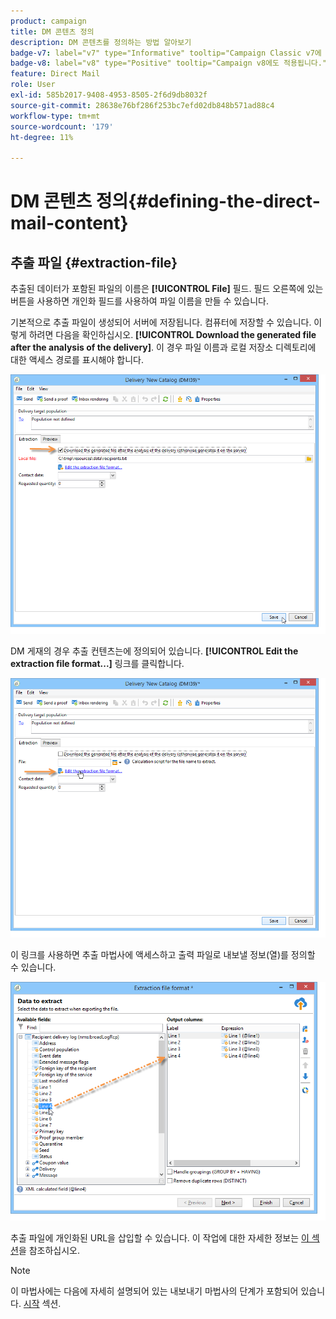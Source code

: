 ```yaml
---
product: campaign
title: DM 콘텐츠 정의
description: DM 콘텐츠를 정의하는 방법 알아보기
badge-v7: label="v7" type="Informative" tooltip="Campaign Classic v7에 적용"
badge-v8: label="v8" type="Positive" tooltip="Campaign v8에도 적용됩니다."
feature: Direct Mail
role: User
exl-id: 585b2017-9408-4953-8505-2f6d9db8032f
source-git-commit: 28638e76bf286f253bc7efd02db848b571ad88c4
workflow-type: tm+mt
source-wordcount: '179'
ht-degree: 11%

---
```


# DM 콘텐츠 정의{#defining-the-direct-mail-content}

## 추출 파일 {#extraction-file}

추출된 데이터가 포함된 파일의 이름은 **[!UICONTROL File]** 필드. 필드 오른쪽에 있는 버튼을 사용하면 개인화 필드를 사용하여 파일 이름을 만들 수 있습니다.

기본적으로 추출 파일이 생성되어 서버에 저장됩니다. 컴퓨터에 저장할 수 있습니다. 이렇게 하려면 다음을 확인하십시오. **[!UICONTROL Download the generated file after the analysis of the delivery]**. 이 경우 파일 이름과 로컬 저장소 디렉토리에 대한 액세스 경로를 표시해야 합니다.

![](assets/s_ncs_user_mail_delivery_local_file.png)

DM 게재의 경우 추출 컨텐츠는에 정의되어 있습니다. **[!UICONTROL Edit the extraction file format...]** 링크를 클릭합니다.

![](assets/s_ncs_user_mail_delivery_format_link.png)

이 링크를 사용하면 추출 마법사에 액세스하고 출력 파일로 내보낼 정보(열)를 정의할 수 있습니다.

![](assets/s_ncs_user_mail_delivery_format_wz.png)

추출 파일에 개인화된 URL을 삽입할 수 있습니다. 이 작업에 대한 자세한 정보는 [이 섹션](../../web/using/publishing-a-web-form.md)을 참조하십시오.

>[!NOTE]
>
>이 마법사에는 다음에 자세히 설명되어 있는 내보내기 마법사의 단계가 포함되어 있습니다. [시작](../../platform/using/executing-export-jobs.md) 섹션.

